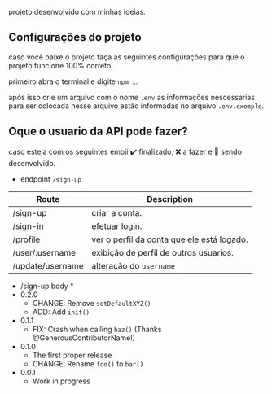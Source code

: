 projeto desenvolvido com minhas ideias.

## Configurações do projeto

caso você baixe o projeto faça as seguintes configurações para que o projeto funcione 100% correto.

primeiro abra o terminal e digite ```npm i```.

após isso crie um arquivo com o nome ```.env``` as informações nescessarias para ser colocada nesse arquivo estão informadas no arquivo ```.env.exemple```.

## Oque o usuario da API pode fazer?

caso esteja com os seguintes emoji ✔️ finalizado, ❌ a fazer e 🚧 sendo desenvolvido.

* endpoint ```/sign-up```
 


Route | Description
--- | ---
/sign-up | criar a conta.
/sign-in | efetuar login.
/profile | ver o perfil da conta que ele está logado.
/user/:username | exibição de perfil de outros usuarios.
/update/username | alteração do ```username```


* /sign-up
    body
  *
* 0.2.0
    * CHANGE: Remove `setDefaultXYZ()`
    * ADD: Add `init()`
* 0.1.1
    * FIX: Crash when calling `baz()` (Thanks @GenerousContributorName!)
* 0.1.0
    * The first proper release
    * CHANGE: Rename `foo()` to `bar()`
* 0.0.1
    * Work in progress
